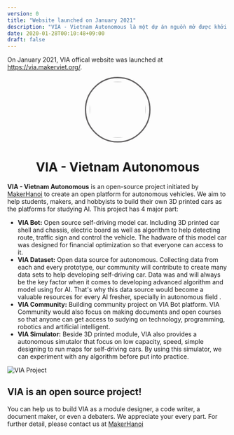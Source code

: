 ```yaml
---
version: 0
title: "Website launched on January 2021"
description: "VIA - Vietnam Autonomous là một dự án nguồn mở được khởi xướng bởi MakerHanoi nhằm tạo ra một nền tảng mở về xe tự hành để học sinh, sinh viên và những người đam mê công nghệ và trí tuệ nhân tạo có thể tạo ra chiếc xe tự hành in 3D cho riêng mình, phục vụ mục đích học tập, nghiên cứu."
date: 2020-01-28T00:10:48+09:00
draft: false
---
```


On January 2021, VIA offical website was launched at <https://via.makerviet.org/>.


<div style="text-align: center">
    <img src="/media/via-logo.png" style="width: 8rem; border-radius: 50%; border: 3px solid #636162; padding: 0.5rem">
    <h1 style="display: block">VIA - Vietnam Autonomous</h1>
</div>

**VIA - Vietnam Autonomous**   is an open-source project initiated by [MakerHanoi](https://www.facebook.com/makerhanoi) to create an open platform for autonomous vehicles. We aim to help students, makers, and hobbyists to build their own 3D printed cars as the platforms for studying AI. This project has 4 major part:

- **VIA Bot:** Open source self-driving model car. Including 3D printed car shell and chassis, electric board as well as algorithm to help detecting route, traffic sign and control the vehicle. The hadware of this model car was designed for financial optimization so that everyone can access to it.
- **VIA Dataset:** Open data source for autonomous. Collecting data from each and every prototype, our community will contribute to create many data sets to help developing self-driving car. Data was and will always be the key factor when it comes to developing advanced algorithm and model using for AI. That's why this data source would become a valuable resources for every AI fresher, specially in autonomous field .
- **VIA Community:** Building community project on VIA Bot platform. VIA Community would also focus on making documents and open courses so that anyone can get access to sudying on technology, programming, robotics and artificial intelligent.
- **VIA Simulator:** Beside 3D printed module, VIA also provides a autonomous simutalor that focus on low capacity, speed, simple designing to run maps for self-driving cars. By using this simulator, we can experiment with any algorithm before put into practice.

![VIA Project](/media/via.jpg)

## VIA is an open source project!

You can help us to build VIA as a module designer, a code writer, a document maker, or even a debaters. We appreciate your every part. For further detail, please contact us at [MakerHanoi](https://www.facebook.com/makerhanoi)

